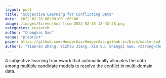 ```yaml
---
layout: post
title: "Subjective Learning for Conflicting Data"
date:  2022-02-28 08:00:00 +00:00
image: /images/Screenshot from 2022-02-28 12-43-28.png
categories: research
author: "Chongkai Gao"
venue: "preprint"
paper: https://github.com/HeegerGao/HeegerGao.github.io/blob/master/pdfs/subjective_learning_for_confli.pdf
authors: "Tianren Zhang, Yizhou Jiang, Xin Su, Shangqi Guo, <strong>Chongkai Gao</strong> and Feng Chen"
---
```

A subjective learning framework that automatically allocates the data among multiple candidate models to resolve the conflict in multi-domain data.
